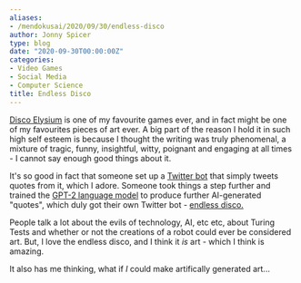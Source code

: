 ```yaml
---
aliases:
- /mendokusai/2020/09/30/endless-disco
author: Jonny Spicer
type: blog
date: "2020-09-30T00:00:00Z"
categories:
- Video Games
- Social Media
- Computer Science
title: Endless Disco
---
```

[Disco Elysium](/blog/disco-elysium) is one of my favourite games ever, and in fact might be one of my favourites pieces of art ever. A big part
of the reason I hold it in such high self esteem is because I thought the writing was truly phenomenal, a mixture of tragic, funny, insightful, witty, poignant and engaging at all
times - I cannot say enough good things about it.

It's so good in fact that someone set up a [Twitter bot](https://twitter.com/DiscoExcerpt) that simply tweets quotes from it, which I adore. Someone took things
a step further and trained the [GPT-2 language model](https://openai.com/blog/better-language-models/) to produce further AI-generated "quotes", which duly
got their own Twitter bot - [endless disco.](https://twitter.com/Endless_Disco)

People talk a lot about the evils of technology, AI, etc etc, about Turing Tests and whether or not the creations of a robot could ever be considered art. But, I love the endless
disco, and I think it *is* art - which I think is amazing.

It also has me thinking, what if *I* could make artifically generated art...
